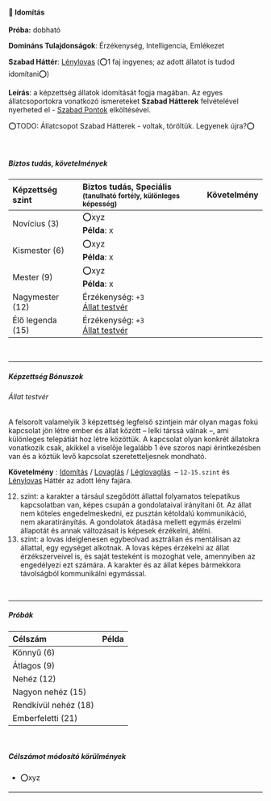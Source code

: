 #### 🔵 Idomítás

**Próba:** dobható

**Domináns Tulajdonságok**: Érzékenység, Intelligencia, Emlékezet

**Szabad Háttér**: [Lénylovas](../hatterek.szabad/lenylovas.md) (⭕1 faj ingyenes; az adott állatot is tudod idomítani⭕)

**Leírás**: a képzettség állatok idomítását fogja magában. Az egyes állatcsoportokra vonatkozó ismereteket **Szabad Hátterek** felvételével nyerheted el -  [Szabad Pontok](../017_02_szp.md) elköltésével.

⭕TODO: Állatcsopot Szabad Hátterek - voltak, töröltük. Legyenek újra?⭕

<br />

##### Biztos tudás, követelmények

| Képzettség szint | Biztos tudás, Speciális <br /><sub>(tanulható fortély, különleges  képesség)</sub> | Követelmény |
| :--------------- | :--------------------------------------------------------------------------------- | :---------: |
| Novícius (3)     | ⭕xyz <br /> **Példa**: x                                                           |             |
| Kismester (6)    | ⭕xyz <br /> **Példa**: x                                                           |             |
| Mester (9)       | ⭕xyz <br /> **Példa**: x                                                           |             |
| Nagymester (12)  | Érzékenység: `+3`<br />[Állat testvér](#%C3%A1llat-testv%C3%A9r)                   |             |
| Élő legenda (15) | Érzékenység: `+3`<br />[Állat testvér](#%C3%A1llat-testv%C3%A9r)                   |             |

<br />

---
##### Képzettség Bónuszok

###### Állat testvér

A felsorolt valamelyik 3 képzettség legfelső szintjein már olyan magas fokú kapcsolat jön létre ember és állat között – lelki társsá válnak –, ami különleges telepátiát hoz létre közöttük. A kapcsolat olyan konkrét állatokra vonatkozik csak, akikkel a viselője legalább 1 éve szoros napi érintkezésben van és a köztük levő kapcsolat szeretetteljesnek mondható.

**Követelmény** : [Idomítás](idomitas.md) / [Lovaglás](../kepzettsegek.fizikai/lovaglas.md) / [Léglovaglás](../kepzettsegek.fizikai/leglovaglas.md) &nbsp;–&nbsp;`12-15.szint` és [Lénylovas](../hatterek.szabad/lenylovas.md) Háttér az adott lény fajára.

12. szint: a karakter a társául szegődött állattal folyamatos telepatikus kapcsolatban van, képes csupán a gondolataival irányítani őt. Az állat nem köteles engedelmeskedni, ez pusztán kétoldalú kommunikáció, nem akaratirányítás. A gondolatok átadása mellett egymás érzelmi állapotát és annak változásait is képesek érzékelni, átélni.
15. szint: a lovas ideiglenesen egybeolvad asztrálian és mentálisan az állattal, egy egységet alkotnak. A lovas képes érzékelni az állat érzékszerveivel is, és saját testeként is mozoghat vele, amennyiben az engedélyezi ezt számára. A karakter és az állat képes bármekkora távolságból kommunikálni egymással.


<br />

---
##### Próbák

| Célszám | Példa  |
| :----------- | :----------- |
| Könnyű       (6)  | |
| Átlagos      (9)  | |
| Nehéz        (12) | |
| Nagyon nehéz (15) | |
| Rendkívül nehéz (18) | |
| Emberfeletti (21) | |

<br />

##### Célszámot módosító körülmények

- ⭕xyz

---
